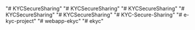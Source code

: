 "# KYCSecureSharing" 
"# KYCSecureSharing" 
"# KYCSecureSharing" 
"# KYCSecureSharing" 
"# KYCSecureSharing" 
"# KYC-Secure-Sharing" 
"# e-kyc-project" 
"# webapp-ekyc" 
"# ekyc" 

